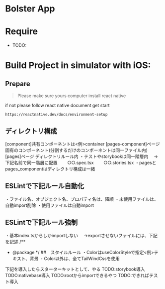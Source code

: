 # Bolster App

# Require

- TODO:

# Build Project in simulator with iOS:

## Prepare

> Please make sure yours computer install react native

if not please follow react native document get start

```
https://reactnative.dev/docs/environment-setup
```

## ディレクトリ構成
[component]共有コンポーネントは<例>container
[pages-component]ページ固有のコンポーネント(分割するだけのコンポーネントは同一ファイル内)
[pages]ページ
ディレクトリルール内
・テストやstorybookは同一階層内
　→下記名前で同一階層に配置
　　○○.spec.tsx
　　○○.stories.tsx
・pagesとpages_componentはディレクトリ構成は一緒

## ESLintで下記ルール自動化
・ファイル名、オブジェクト名、プロパティ名は、降順
・未使用ファイルは、自動import削除
・使用ファイルは自動import
## ESLintで下記ルール強制
・基本index.tsからしかimportしない
　→exportさせないファイルには、下記を記述
/**
 * @package
 */
##　スタイルルール
・ColorはuseColorStyleで指定<例>テキスト、背景
・Color以外は、全てTailWindCssを使用

下記を導入したらスターターキットとして、やる
TODO:storybook導入
TODO:nativebase導入
TODO:rootからimportできるやつ
TODO:できればテスト導入